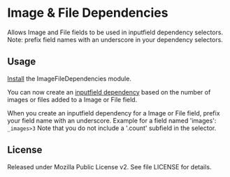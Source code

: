 # Image & File Dependencies

Allows Image and File fields to be used in inputfield dependency selectors. Note: prefix field names with an underscore in your dependency selectors.

## Usage

[Install](http://modules.processwire.com/install-uninstall/) the ImageFileDependencies module.

You can now create an [inputfield dependency](https://processwire.com/api/selectors/inputfield-dependencies/) based on the number of images or files added to a Image or File field. 

When you create an inputfield dependency for a Image or File field, prefix your field name with an underscore. Example for a field named 'images': `_images>3`
Note that you do not include a '.count' subfield in the selector.

## License

Released under Mozilla Public License v2. See file LICENSE for details.